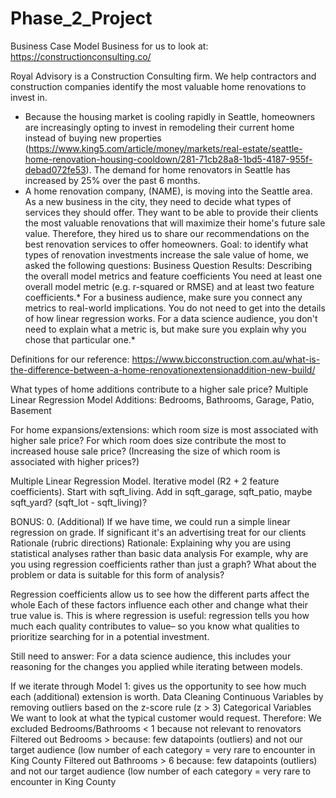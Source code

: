 # Phase_2_Project

Business Case
Model Business for us to look at: https://constructionconsulting.co/

Royal Advisory is a Construction Consulting firm. We help contractors and construction companies identify the most valuable home renovations to invest in.

* Because the housing market is cooling rapidly in Seattle, homeowners are increasingly opting to invest in remodeling their current home instead of buying new properties (https://www.king5.com/article/money/markets/real-estate/seattle-home-renovation-housing-cooldown/281-71cb28a8-1bd5-4187-955f-debad072fe53). The demand for home renovators in Seattle has increased by 25% over the past 6 months.
* A home renovation company, (NAME), is moving into the Seattle area. As a new business in the city, they need to decide what types of services they should offer. They want to be able to provide their clients the most valuable renovations that will maximize their home's future sale value. Therefore, they hired us to share our recommendations on the best renovation services to offer homeowners.
Goal: to identify what types of renovation investments increase the sale value of home, we asked the following questions:
Business Question
Results: Describing the overall model metrics and feature coefficients You need at least one overall model metric (e.g. r-squared or RMSE) and at least two feature coefficients.* For a business audience, make sure you connect any metrics to real-world implications. You do not need to get into the details of how linear regression works. For a data science audience, you don't need to explain what a metric is, but make sure you explain why you chose that particular one.*

Definitions for our reference: https://www.bicconstruction.com.au/what-is-the-difference-between-a-home-renovationextensionaddition-new-build/

What types of home additions contribute to a higher sale price?
Multiple Linear Regression Model
Additions: Bedrooms, Bathrooms, Garage, Patio, Basement


For home expansions/extensions: which room size is most associated with higher sale price? For which room does size contribute the most to increased house sale price? (Increasing the size of which room is associated with higher prices?)

Multiple Linear Regression Model. Iterative model (R2 + 2 feature coefficients).
Start with sqft_living. Add in sqft_garage, sqft_patio, maybe sqft_yard? (sqft_lot - sqft_living)?


BONUS: 0. (Additional) If we have time, we could run a simple linear regression on grade. If significant it's an advertising treat for our clients
Rationale (rubric directions)
Rationale: Explaining why you are using statistical analyses rather than basic data analysis For example, why are you using regression coefficients rather than just a graph? What about the problem or data is suitable for this form of analysis?

Regression coefficients allow us to see how the different parts affect the whole
Each of these factors influence each other and change what their true value is.
This is where regression is useful: regression tells you how much each quality contributes to value– so you know what qualities to prioritize searching for in a potential investment.

Still need to answer: For a data science audience, this includes your reasoning for the changes you applied while iterating between models.

If we iterate through Model 1: gives us the opportunity to see how much each (additional) extension is worth.
Data Cleaning
Continuous Variables by removing outliers based on the z-score rule (z > 3)
Categorical Variables
We want to look at what the typical customer would request. Therefore:
We excluded Bedrooms/Bathrooms < 1 because not relevant to renovators
Filtered out Bedrooms > because:
few datapoints (outliers) and not our target audience (low number of each category = very rare to encounter in King County
Filtered out Bathrooms > 6 because: few datapoints (outliers) and not our target audience (low number of each category = very rare to encounter in King County
